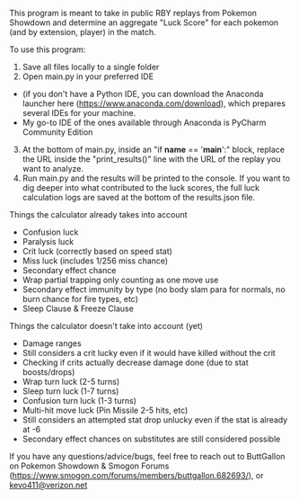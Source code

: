 This program is meant to take in public RBY replays from Pokemon Showdown and determine an aggregate "Luck Score" for each pokemon (and by extension, player) in the match.

To use this program: 
1) Save all files locally to a single folder
2) Open main.py in your preferred IDE
  - (if you don't have a Python IDE, you can download the Anaconda launcher here (https://www.anaconda.com/download), which prepares several IDEs for your machine.
  - My go-to IDE of the ones available through Anaconda is PyCharm Community Edition
3) At the bottom of main.py, inside an "if __name__ == '__main__':" block, replace the URL inside the "print_results()" line with the URL of the replay you want to analyze.
4) Run main.py and the results will be printed to the console. If you want to dig deeper into what contributed to the luck scores, the full luck calculation logs are saved at the bottom of the results.json file.

Things the calculator already takes into account
  - Confusion luck
  - Paralysis luck
  - Crit luck (correctly based on speed stat)
  - Miss luck (includes 1/256 miss chance)
  - Secondary effect chance
  - Wrap partial trapping only counting as one move use
  - Secondary effect immunity by type (no body slam para for normals, no burn chance for fire types, etc)
  - Sleep Clause & Freeze Clause

Things the calculator doesn't take into account (yet)
  - Damage ranges
  - Still considers a crit lucky even if it would have killed without the crit
  - Checking if crits actually decrease damage done (due to stat boosts/drops)
  - Wrap turn luck (2-5 turns)
  - Sleep turn luck (1-7 turns)
  - Confusion turn luck (1-3 turns)
  - Multi-hit move luck (Pin Missile 2-5 hits, etc)
  - Still considers an attempted stat drop unlucky even if the stat is already at -6
  - Secondary effect chances on substitutes are still considered possible

 If you have any questions/advice/bugs, feel free to reach out to ButtGallon on Pokemon Showdown & Smogon Forums (https://www.smogon.com/forums/members/buttgallon.682693/), or kevo411@verizon.net
